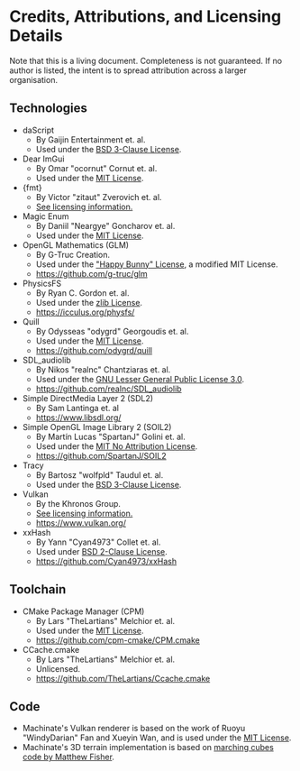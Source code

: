 # Credits, Attributions, and Licensing Details

Note that this is a living document. Completeness is not guaranteed. If no author is listed, the intent is to spread attribution across a larger organisation.

## Technologies

- daScript
	- By Gaijin Entertainment et. al.
	- Used under the [BSD 3-Clause License](https://github.com/GaijinEntertainment/daScript/blob/master/LICENSE).
- Dear ImGui
	- By Omar "ocornut" Cornut et. al.
	- Used under the [MIT License](https://github.com/ocornut/imgui/blob/master/LICENSE.txt).
- {fmt}
	- By Victor "zitaut" Zverovich et. al.
	- [See licensing information.](https://github.com/fmtlib/fmt/blob/master/LICENSE.rst)
- Magic Enum
	- By Daniil "Neargye" Goncharov et. al.
	- Used under the [MIT License](https://github.com/Neargye/magic_enum/blob/master/LICENSE).
- OpenGL Mathematics (GLM)
	- By G-Truc Creation.
	- Used under the ["Happy Bunny" License](https://github.com/g-truc/glm/blob/master/copying.txt), a modified MIT License.
	- https://github.com/g-truc/glm
- PhysicsFS
	- By Ryan C. Gordon et. al.
	- Used under the [zlib License](https://hg.icculus.org/icculus/physfs/raw-file/tip/LICENSE.txt).
	- https://icculus.org/physfs/
- Quill
	- By Odysseas "odygrd" Georgoudis et. al.
	- Used under the [MIT License](https://github.com/odygrd/quill/blob/master/LICENSE).
	- https://github.com/odygrd/quill
- SDL_audiolib
	- By Nikos "realnc" Chantziaras et. al.
	- Used under the [GNU Lesser General Public License 3.0](https://github.com/realnc/SDL_audiolib/blob/master/COPYING).
	- https://github.com/realnc/SDL_audiolib
- Simple DirectMedia Layer 2 (SDL2)
	- By Sam Lantinga et. al
	- https://www.libsdl.org/
- Simple OpenGL Image Library 2 (SOIL2)
	- By Martín Lucas "SpartanJ" Golini et. al.
	- Used under the [MIT No Attribution License](https://github.com/SpartanJ/SOIL2/blob/master/LICENSE).
	- https://github.com/SpartanJ/SOIL2
- Tracy
	- By Bartosz "wolfpld" Taudul et. al.
	- Used under the [BSD 3-Clause License](https://github.com/wolfpld/tracy/blob/master/LICENSE).
- Vulkan
	- By the Khronos Group.
	- [See licensing information.](https://www.khronos.org/legal/trademarks/)
	- https://www.vulkan.org/
- xxHash
	- By Yann "Cyan4973" Collet et. al.
	- Used under [BSD 2-Clause License](https://github.com/Cyan4973/xxHash/blob/dev/LICENSE).
	- https://github.com/Cyan4973/xxHash

## Toolchain

- CMake Package Manager (CPM)
	- By Lars "TheLartians" Melchior et. al.
	- Used under the [MIT License](https://github.com/cpm-cmake/CPM.cmake/blob/master/LICENSE).
	- https://github.com/cpm-cmake/CPM.cmake
- CCache.cmake
	- By Lars "TheLartians" Melchior et. al.
	- Unlicensed.
	- https://github.com/TheLartians/Ccache.cmake

## Code

- Machinate's Vulkan renderer is based on the work of Ruoyu "WindyDarian" Fan and Xueyin Wan, and is used under the [MIT License](https://github.com/WindyDarian/Vulkan-Forward-Plus-Renderer/blob/master/LICENSE).
- Machinate's 3D terrain implementation is based on [marching cubes code by Matthew Fisher](https://graphics.stanford.edu/~mdfisher/MarchingCubes.html).
